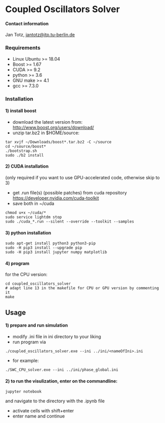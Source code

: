 
# Coupled Oscillators Solver

#### Contact information
Jan Totz,  <jantotz@itp.tu-berlin.de>


###  Requirements

* Linux Ubuntu    >= 18.04
* Boost           >= 1.67
* CUDA            >= 9.2
* python          >= 3.6
* GNU make        >= 4.1
* gcc             >= 7.3.0



###  Installation  

#### 1) install boost
* download the latest version from: http://www.boost.org/users/download/  
* unzip tar.bz2 in $HOME/source:  
```
tar xvjf ~/Downloads/boost*.tar.bz2 -C ~/source
cd ~/source/boost*
./bootstrap.sh
sudo ./b2 install
```

#### 2) CUDA installation
(only required if you want to use GPU-accelerated code, otherwise skip to 3)  
* get .run file(s) (possible patches) from cuda repository https://developer.nvidia.com/cuda-toolkit  
* save both in ~/cuda  
```
chmod u+x ~/cuda/*
sudo service lightdm stop
sudo ./cuda_*.run --silent --override --toolkit --samples
```

#### 3) python installation
```
sudo apt-get install python3 python3-pip
sudo -H pip3 install --upgrade pip
sudo -H pip3 install jupyter numpy matplotlib
```

#### 4) program
for the CPU version:
```
cd coupled_oscillators_solver
# adapt line 13 in the makefile for CPU or GPU version by commenting it
make
```


##  Usage

#### 1) prepare and run simulation
* modify <nameOfIni>.ini file in ini directory to your liking  
* run program via
```
./coupled_oscillators_solver.exe --ini ../ini/<nameOfIni>.ini
```

* for example:
```
./SWC_CPU_solver.exe --ini ../ini/phase_global.ini
```

#### 2) to run the visulization, enter on the commandline:
```
jupyter notebook
```
and navigate to the directory with the .ipynb file  
* activate cells with shift+enter  
* enter name and continue
